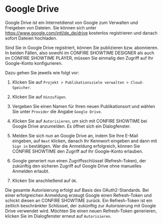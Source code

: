 # Google Drive

Google Drive ist ein Internetdienst von Google zum Verwalten und Freigeben von Dateien. Sie können sich unter https://www.google.com/intl/de_de/drive kostenlos registrieren und danach sofort Dateien hochladen.

Sind Sie in Google Drive registriert, können Sie publizieren bzw. abonnieren. In beiden Fällen, also sowohl im CONFIRE SHOWTIME DESIGNER als auch im CONFIRE SHOWTIME PLAYER, müssen Sie einmalig den Zugriff auf Ihr Google-Konto konfigurieren.

Dazu gehen Sie jeweils wie folgt vor:

1. Klicken Sie auf `Projekt > Publikationsziele verwalten > Cloud-Speicher`.

2. Klicken Sie auf `Hinzufügen`.

3. Vergeben Sie einen Namen für Ihren neuen Publikationsort und wählen Sie unter `Provider` die Angabe `Google Drive`.

4. Klicken Sie auf `Autorisieren`, um sich mit CONFIRE SHOWTIME bei Google Drive anzumelden. Es öffnet sich ein Dialogfenster. 

5. Melden Sie sich nun an Google Drive an, indem Sie Ihre E-Mail eingeben, auf `Next` klicken, danach  Ihr Kennwort eingeben and dann mit `Sign in` bestätigen. War die Anmeldung erfolgreich, können Sie CONFIRE SHOWTIME den Zugriff auf Ihr Google-Konto erlauben.

6. Google generiert nun einen Zugriffsschlüssel (Refresh-Token), der zukünftig den sicheren Zugriff auf Google Drive ohne manuelles Anmelden erlaubt.

8. Klicken Sie anschließend auf `OK`. 
   
Die gesamte Autorisierung erfolgt auf Basis des OAuth2-Standards. Bei einer erfolgreichen Anmeldung erzeugt Google einen Refresh-Token und schickt diesen an CONFIRE SHOWTIME zurück. Ein Refresh-Token ist ein zeitlich beschränkter Schlüssel, der zukünftig zur Autorisierung mit Google Drive verwendet wird. Möchten Sie einen neuen Refresh-Token generieren, klicken Sie im Dialogfenster erneut auf `Autorisieren`.
